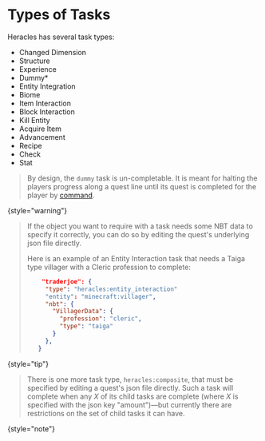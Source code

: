 # Types of Tasks

Heracles has several task types:

- Changed Dimension
- Structure
- Experience
- Dummy*
- Entity Integration
- Biome
- Item Interaction
- Block Interaction
- Kill Entity
- Acquire Item
- Advancement
- Recipe
- Check
- Stat

> By design, the `dummy` task is un-completable. It is meant for halting the players progress along a quest line until its quest is completed for the player by [command](Commands.md).
>
{style="warning"}

> If the object you want to require with a task needs some NBT data to specify it correctly, you can do so by editing the quest's underlying json file directly.
> 
> Here is an example of an Entity Interaction task that needs a Taiga type villager with a Cleric profession to complete:
> 
> ```json
>     "traderjoe": {
>      "type": "heracles:entity_interaction" 
>      "entity": "minecraft:villager",
>      "nbt": {
>        "VillagerData": {
>          "profession": "cleric",
>          "type": "taiga"
>        }
>      },
>    }
> ```
>
{style="tip"}

> There is one more task type, `heracles:composite`, that must be specified by editing a quest's json file directly. Such a task will complete when any _X_ of its child tasks are complete (where _X_ is specified with the json key "amount")—but currently there are restrictions on the set of child tasks it can have.
>
{style="note"}
